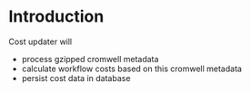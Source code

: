 # Introduction

Cost updater will
* process gzipped cromwell metadata
* calculate workflow costs based on this cromwell metadata
* persist cost data in database